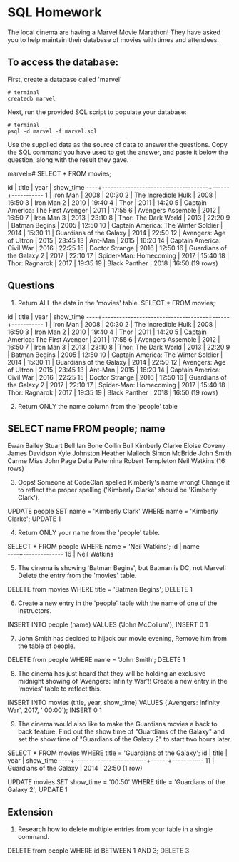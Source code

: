 # SQL Homework

The local cinema are having a Marvel Movie Marathon! They have asked you to help maintain their database of movies with times and attendees.

## To access the database:

First, create a database called 'marvel'

```
# terminal
createdb marvel
```

Next, run the provided SQL script to populate your database:

```
# terminal
psql -d marvel -f marvel.sql
```

Use the supplied data as the source of data to answer the questions. Copy the SQL command you have used to get the answer, and paste it below the question, along with the result they gave.

marvel=# SELECT * FROM movies;

 id |                title                | year | show_time
----+-------------------------------------+------+-----------
  1 | Iron Man                            | 2008 | 20:30
  2 | The Incredible Hulk                 | 2008 | 16:50
  3 | Iron Man 2                          | 2010 | 19:40
  4 | Thor                                | 2011 | 14:20
  5 | Captain America: The First Avenger  | 2011 | 17:55
  6 | Avengers Assemble                   | 2012 | 16:50
  7 | Iron Man 3                          | 2013 | 23:10
  8 | Thor: The Dark World                | 2013 | 22:20
  9 | Batman Begins                       | 2005 | 12:50
 10 | Captain America: The Winter Soldier | 2014 | 15:30
 11 | Guardians of the Galaxy             | 2014 | 22:50
 12 | Avengers: Age of Ultron             | 2015 | 23:45
 13 | Ant-Man                             | 2015 | 16:20
 14 | Captain America: Civil War          | 2016 | 22:25
 15 | Doctor Strange                      | 2016 | 12:50
 16 | Guardians of the Galaxy 2           | 2017 | 22:10
 17 | Spider-Man: Homecoming              | 2017 | 15:40
 18 | Thor: Ragnarok                      | 2017 | 19:35
 19 | Black Panther                       | 2018 | 16:50
(19 rows)



## Questions

1.  Return ALL the data in the 'movies' table.
SELECT * FROM movies;

 id |                title                | year | show_time
----+-------------------------------------+------+-----------
  1 | Iron Man                            | 2008 | 20:30
  2 | The Incredible Hulk                 | 2008 | 16:50
  3 | Iron Man 2                          | 2010 | 19:40
  4 | Thor                                | 2011 | 14:20
  5 | Captain America: The First Avenger  | 2011 | 17:55
  6 | Avengers Assemble                   | 2012 | 16:50
  7 | Iron Man 3                          | 2013 | 23:10
  8 | Thor: The Dark World                | 2013 | 22:20
  9 | Batman Begins                       | 2005 | 12:50
 10 | Captain America: The Winter Soldier | 2014 | 15:30
 11 | Guardians of the Galaxy             | 2014 | 22:50
 12 | Avengers: Age of Ultron             | 2015 | 23:45
 13 | Ant-Man                             | 2015 | 16:20
 14 | Captain America: Civil War          | 2016 | 22:25
 15 | Doctor Strange                      | 2016 | 12:50
 16 | Guardians of the Galaxy 2           | 2017 | 22:10
 17 | Spider-Man: Homecoming              | 2017 | 15:40
 18 | Thor: Ragnarok                      | 2017 | 19:35
 19 | Black Panther                       | 2018 | 16:50
(19 rows)

2.  Return ONLY the name column from the 'people' table

SELECT name FROM people;
       name       
------------------
 Ewan Bailey
 Stuart Bell
 Ian Bone
 Collin Bull
 Kimberly Clarke
 Eloise Coveny
 James Davidson
 Kyle Johnston
 Heather Malloch
 Simon McBride
 John Smith
 Carme Mias
 John Page
 Delia Paternina
 Robert Templeton
 Neil Watkins
(16 rows)



3.  Oops! Someone at CodeClan spelled Kimberly's name wrong! Change it to reflect the proper spelling ('Kimberly Clarke' should be 'Kimberly Clark').

UPDATE people SET name = 'Kimberly Clark' WHERE name = 'Kimberly Clarke';
UPDATE 1


4.  Return ONLY your name from the 'people' table.

 SELECT * FROM people WHERE name = 'Neil Watkins';
 id |     name     
----+--------------
 16 | Neil Watkins

5.  The cinema is showing 'Batman Begins', but Batman is DC, not Marvel! Delete the entry from the 'movies' table.

 DELETE from movies WHERE title = 'Batman Begins';
DELETE 1


6.  Create a new entry in the 'people' table with the name of one of the instructors.

INSERT INTO people (name) VALUES ('John McCollum');
INSERT 0 1


7.  John Smith has decided to hijack our movie evening, Remove him from the table of people.

DELETE from people WHERE name = 'John Smith';
DELETE 1


8.  The cinema has just heard that they will be holding an exclusive midnight showing of 'Avengers: Infinity War'!! Create a new entry in the 'movies' table to reflect this.

INSERT INTO movies (title, year, show_time) VALUES ('Avengers: Infinity War', 2017, ' 00:00');
INSERT 0 1


9.  The cinema would also like to make the Guardians movies a back to back feature. Find out the show time of "Guardians of the Galaxy" and set the show time of "Guardians of the Galaxy 2" to start two hours later.

SELECT * FROM movies WHERE title = 'Guardians of the Galaxy';
 id |          title          | year | show_time
----+-------------------------+------+-----------
 11 | Guardians of the Galaxy | 2014 | 22:50
(1 row)

UPDATE movies SET show_time = '00:50' WHERE title = 'Guardians of the Galaxy 2';
UPDATE 1


## Extension

1.  Research how to delete multiple entries from your table in a single command.

DELETE from people WHERE id BETWEEN 1 AND 3;
DELETE 3
